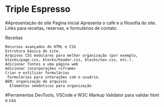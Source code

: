 # Triple Espresso

#Apresentação do site
Pagina inicial
Apresenta o café e a filosofia do site.
Links para receitas, reservas, e formulários de contato.

Receitas

    Recursos avançados de HTML e CSS
    Estrutura básica do site.
    Arquivos CSS modulares para melhor organização (por exemplo, blocks/page.css, blocks/header.css, blocks/nav.css, etc.).
    Adicionar fontes a uma página web
    Adicionar incorporações <iframe>
    Criar e estilizar formulários
     Formulários para interações com o usuário.
    BEM: organização de arquivos
      Elementos semânticos para organização

#Ferramentas
DevTools, VSCode e W3C Markup Validator para validar html e css

